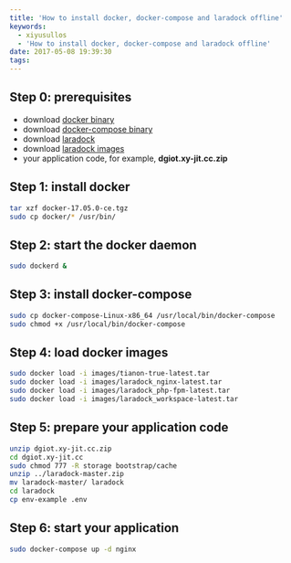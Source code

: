 ```yaml
---
title: 'How to install docker, docker-compose and laradock offline'
keywords:
  - xiyusullos
  - 'How to install docker, docker-compose and laradock offline'
date: 2017-05-08 19:39:30
tags:
---
```


## Step 0: prerequisites

- download [docker binary](https://get.docker.com/builds/Linux/x86_64/docker-17.05.0-ce.tgz)
- download [docker-compose binary](https://github.com/docker/compose/releases/download/1.13.0/docker-compose-Linux-x86_64)
- download [laradock](https://github.com/laradock/laradock/archive/master.zip)
- download [laradock images](https://pan.baidu.com/s/1bptNEk3)
- your application code, for example, **dgiot.xy-jit.cc.zip**

## Step 1: install docker

```bash
tar xzf docker-17.05.0-ce.tgz 
sudo cp docker/* /usr/bin/
```

## Step 2: start the docker daemon

```bash
sudo dockerd &
```

## Step 3: install docker-compose

```bash
sudo cp docker-compose-Linux-x86_64 /usr/local/bin/docker-compose
sudo chmod +x /usr/local/bin/docker-compose
```

## Step 4: load docker images

```bash
sudo docker load -i images/tianon-true-latest.tar
sudo docker load -i images/laradock_nginx-latest.tar
sudo docker load -i images/laradock_php-fpm-latest.tar
sudo docker load -i images/laradock_workspace-latest.tar
```

## Step 5: prepare your application code

```bash
unzip dgiot.xy-jit.cc.zip
cd dgiot.xy-jit.cc
sudo chmod 777 -R storage bootstrap/cache
unzip ../laradock-master.zip
mv laradock-master/ laradock
cd laradock
cp env-example .env
```

## Step 6: start your application

```bash
sudo docker-compose up -d nginx
```
